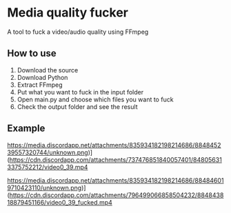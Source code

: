 # Media quality fucker
A tool to fuck a video/audio quality using FFmpeg

## How to use

1. Download the source
2. Download Python
3. Extract FFmpeg
4. Put what you want to fuck in the input folder
5. Open main.py and choose which files you want to fuck
6. Check the output folder and see the result

## Example

https://media.discordapp.net/attachments/835934182198214686/884845239557320744/unknown.png)](https://cdn.discordapp.com/attachments/737476851840057401/848056313375752212/video0_39.mp4

https://media.discordapp.net/attachments/835934182198214686/884846019710423110/unknown.png)](https://cdn.discordapp.com/attachments/796499066858504232/884843818879451166/video0_39_fucked.mp4
